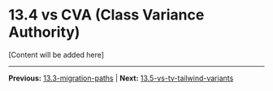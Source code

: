 # 13.4 vs CVA (Class Variance Authority)

[Content will be added here]

---

**Previous:** [13.3-migration-paths](./13.3-migration-paths.md) | **Next:** [13.5-vs-tv-tailwind-variants](./13.5-vs-tv-tailwind-variants.md)

